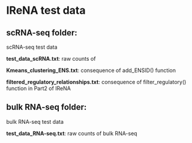 # IReNA test data
## scRNA-seq folder:
scRNA-seq test data

**test_data_scRNA.txt**: raw counts of

**Kmeans_clustering_ENS.txt**: consequence of add_ENSID() function

**filtered_regulatory_relationships.txt**: consequence of filter_regulatory() function in Part2 of IReNA

## bulk RNA-seq folder:
bulk RNA-seq test data

**test_data_RNA-seq.txt**: raw counts of bulk RNA-seq

